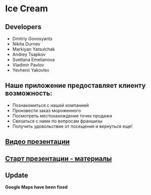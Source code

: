 # Ice Cream

## Developers

- Dmitriy Govosyants
- Nikita Durnev
- Markiyan Yatsulchak
- Andrey Tsapkov
- Svetlana Emelianova
- Vladimir Pavlov
- Yevhenii Yakovlev

## Наше приложение предоставляет клиенту возможность:

- Познакомиться с нашей компанией
- Произвести заказ мороженного
- Посмотреть местонахождение точек продажи
- Связаться с нами по вопросам франшизы
- Получить удовольствие от посещения и вернуться еще!

## [Видео презентации](https://drive.google.com/file/d/1-Pwj0071AltTa2DzQ21zaor8QIgs1Hdy/view?usp=sharing)

## [Старт презентации - материалы](https://docs.google.com/presentation/d/1g1nURTAZ0esjt--8bVqXmEtM0_XjAj1QnE2SbhjSyDQ/edit#slide=id.gd455bd16ee_0_139)

## Update

**Google Maps have been fixed**

